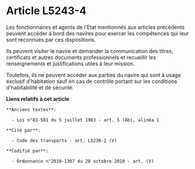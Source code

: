 # Article L5243-4

Les fonctionnaires et agents de l'Etat mentionnés aux articles précédents peuvent accéder à bord des navires pour exercer les
compétences qui leur sont reconnues par ces dispositions.

Ils peuvent visiter le navire et demander la communication des titres, certificats et autres documents professionnels et
recueillir les renseignements et justifications utiles à leur mission.

Toutefois, ils ne peuvent accéder aux parties du navire qui sont à usage exclusif d'habitation sauf en cas de contrôle
portant sur les conditions d'habitabilité et de sécurité.

**Liens relatifs à cet article**

	**Anciens textes**:

	  - Loi n°83-581 du 5 juillet 1983 - art. 5 (Ab), alinéa 1

	**Cité par**:

	  - Code des transports - art. L5236-2 (V)

	**Codifié par**:

	  - Ordonnance n°2010-1307 du 28 octobre 2010 - art. (V)
